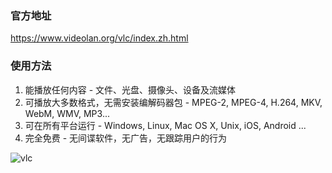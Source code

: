 ### 官方地址
https://www.videolan.org/vlc/index.zh.html

### 使用方法
 1. 能播放任何内容 - 文件、光盘、摄像头、设备及流媒体
 2. 可播放大多数格式，无需安装编解码器包 - MPEG-2, MPEG-4, H.264, MKV, WebM, WMV, MP3...
 3. 可在所有平台运行 - Windows, Linux, Mac OS X, Unix, iOS, Android ...
 4. 完全免费 - 无间谍软件，无广告，无跟踪用户的行为

![vlc](https://user-images.githubusercontent.com/8761991/98372596-fbf16e00-2078-11eb-905f-4b5f2f69a7c3.png)